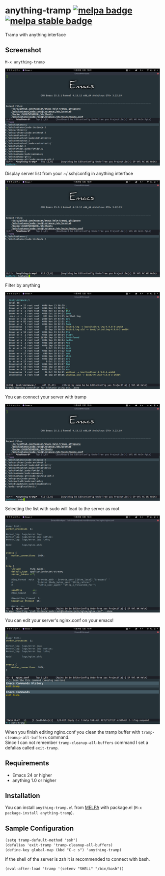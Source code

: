 # anything-tramp [![melpa badge][melpa-badge]][melpa-link] [![melpa stable badge][melpa-stable-badge]][melpa-stable-link]

Tramp with anything interface

## Screenshot

    M-x anything-tramp  

![anything-tramp1](image/image1.png)

Display server list from your ~/.ssh/config in anything interface  

![anything-tramp2](image/image2.png)

Filter by anything  

![anything-tramp3](image/image3.png)

You can connect your server with tramp  

![anything-tramp4](image/image4.png)

Selecting the list with sudo will lead to the server as root  

![anything-tramp5](image/image5.png)

You can edit your server's nginx.conf on your emacs!  

![anything-exit](image/exit.png)

When you finish editing nginx.conf you clean the tramp buffer with `tramp-cleanup-all-buffers` command.  
Since I can not remember `tramp-cleanup-all-buffers` command I set a defalias called `exit-tramp`.  

## Requirements

- Emacs 24 or higher
- anything 1.0 or higher

## Installation

You can install `anything-tramp.el` from [MELPA](http://melpa.org) with package.el
(`M-x package-install anything-tramp`).

## Sample Configuration

	(setq tramp-default-method "ssh")
    (defalias 'exit-tramp 'tramp-cleanup-all-buffers)
    (define-key global-map (kbd "C-c s") 'anything-tramp)

If the shell of the server is zsh it is recommended to connect with bash.  

    (eval-after-load 'tramp '(setenv "SHELL" "/bin/bash"))

[melpa-link]: http://melpa.org/#/anything-tramp
[melpa-badge]: http://melpa.org/packages/anything-tramp-badge.svg
[melpa-stable-link]: http://stable.melpa.org/#/anything-tramp
[melpa-stable-badge]: http://stable.melpa.org/packages/anything-tramp-badge.svg
